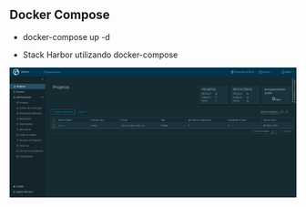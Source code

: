 ## Docker Compose

- docker-compose up -d

- Stack Harbor utilizando docker-compose

<p align="center">
  <img alt="k8s" src="../images/harbor-docker.png">
</p>
